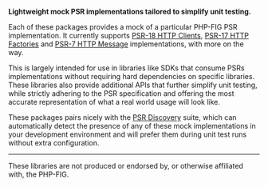 **Lightweight mock PSR implementations tailored to simplify unit testing.**

Each of these packages provides a mock of a particular PHP-FIG PSR implementation. It currently supports [PSR-18 HTTP Clients](https://github.com/psr-mock/http-client-implementation), [PSR-17 HTTP Factories](https://github.com/psr-mock/http-factory-implementation) and [PSR-7 HTTP Message](https://github.com/psr-mock/http-message-implementation) implementations, with more on the way.

This is largely intended for use in libraries like SDKs that consume PSRs implementations without requiring hard dependencies on specific libraries. These libraries also provide additional APIs that further simplify unit testing, while strictly adhering to the PSR specification and offering the most accurate representation of what a real world usage will look like.

These packages pairs nicely with the [PSR Discovery](https://github.com/psr-discovery) suite, which can automatically detect the presence of any of these mock implementations in your development environment and will prefer them during unit test runs without extra configuration.

---

These libraries are not produced or endorsed by, or otherwise affiliated with, the PHP-FIG.

